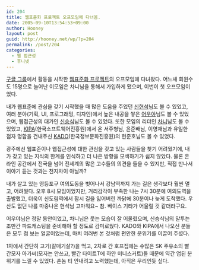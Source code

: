 ```yaml
---
id: 204
title: 웹표준화 프로젝트 오프모임에 다녀옴.
date: 2005-09-10T13:54:53+09:00
author: Hooney
layout: post
guid: http://hooney.net/wp/?p=204
permalink: /post/204
categories:
  - 웹 접근성
  - 후니넷
---
```

[구글 그룹](http://groups.google.com/)에서 활동을 시작한 [웹표준화 프로젝트](http://groups.google.com/group/webstandardkorea/)의 오프모임에 다녀왔다. 어느새 회원수도 15명으로 늘어난 이모임은 차니님을 통해서 가입하게 됐으며, 이번이 첫 오프모임이었다.

내가 웹표준에 관심을 갖기 시작했을 때 많은 도움을 주었던 [신현석](http://hyeonseok.com/)님도 볼 수 있었고, 여러 분야(기획, UI, 프로그래밍, 디자인)에서 높은 내공을 쌓은 [어우야](http://eouia0.cafe24.com/blog/)님도 볼 수 있었으며, 웹접근성의 대가인 [신승식](http://gregshin.pe.kr/)님도 볼 수 있었다. 또한 모임의 리더인 [차니](http://channy.creation.net/blog/)님도 볼 수 있었고, [KIPA](http://www.software.or.kr/kipahome/kipaweb/index.html)(한국소프트웨어진흥원)에서 온 서주형님, 윤준배님, 이영재님과 유일한 점자 명함을 건내주신 [KADO](http://www.kado.or.kr/)(한국정보문화진흥원)의 현준호님도 볼 수 있었다.

광주에선 웹표준이나 웹접근성에 대한 관심을 갖고 있는 사람들을 찾기 어려웠기에, 내가 갖고 있는 지식의 한계를 인식하고 더 나은 방향을 모색하기가 쉽지 않았다. 물론 온라인 공간에서 전국을 넘어 전세계의 많은 고수들의 의견을 들을 수 있지만, 직접 만나서 이야기 듣는 것과는 천지차이 아닐까?

내가 살고 있는 영등포구 여의도동을 벗어나서 강남역까지 가는 길은 생각보다 훨씬 멀고, 어려웠다. 오후 8시 모임이었지만, 거리감각이 부족한 나는 7시 30분에 여의도역을 출발했고, 더욱이 신도림역에서 잠시 길을 잃어버린 까닭에 30분이나 늦게 도착했다. 우산도 없던 나를 마중나온 현석님 고마워요~ 참. 베이스 기타가 어울릴 것 같더라구요.

어우야님은 정말 동안이었고, 차니님은 웃는 모습이 잘 어울렸으며, 신승식님의 말투는 조만간 파드캐스팅을 준비해야 할 정도로 감미로웠다. KADO와 KIPA에서 나오신 분들은 모두 첨 보는 얼굴이었는데, 마치 여러번 본 것처럼 편안한 분위기를 이끌어 주셨다.

1차에서 간단히 고기(갈매기살?)을 먹고, 2차로 간 호프집에는 수많은 SK 주유소의 빨간모자 아가씨(모자는 안쓰고, 빨간 타이트T에 하얀 미니스커트)들 때문에 약간 업된 분위기를 느낄 수 있었다. 촌놈 티 안내려고 노력했는데, 아직은 무리인듯 싶다.